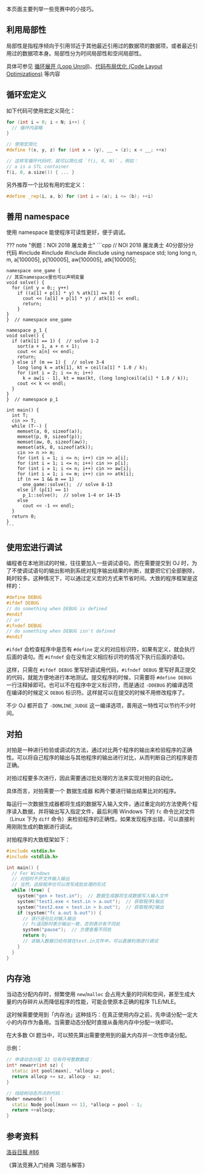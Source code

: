 本页面主要列举一些竞赛中的小技巧。

## 利用局部性

局部性是指程序倾向于引用邻近于其他最近引用过的数据项的数据项，或者最近引用过的数据项本身。局部性分为时间局部性和空间局部性。

具体可参见 [循环展开 (Loop Unroll)](../lang/optimizations.md#循环展开-loop-unroll)、[代码布局优化 (Code Layout Optimizations)](../lang/optimizations.md#代码布局优化-code-layout-optimizations) 等内容

## 循环宏定义

如下代码可使用宏定义简化：

```cpp
for (int i = 0; i < N; i++) {
  // 循环内容略
}

// 使用宏简化
#define f(x, y, z) for (int x = (y), __ = (z); x < __; ++x)

// 这样写循环代码时，就可以简化成 `f(i, 0, N)` 。例如：
// a is a STL container
f(i, 0, a.size()) { ... }
```

另外推荐一个比较有用的宏定义：

```cpp
#define _rep(i, a, b) for (int i = (a); i <= (b); ++i)
```

## 善用 namespace

使用 namespace 能使程序可读性更好，便于调试。

??? note "例题：NOI 2018 屠龙勇士"
    ```cpp
    // NOI 2018 屠龙勇士 40分部分分代码
    #include <algorithm>
    #include <cmath>
    #include <cstring>
    #include <iostream>
    using namespace std;
    long long n, m, a[100005], p[100005], aw[100005], atk[100005];
    
    namespace one_game {
    // 其实namespace里也可以声明变量
    void solve() {
      for (int y = 0;; y++)
        if ((a[1] + p[1] * y) % atk[1] == 0) {
          cout << (a[1] + p[1] * y) / atk[1] << endl;
          return;
        }
    }
    }  // namespace one_game
    
    namespace p_1 {
    void solve() {
      if (atk[1] == 1) {  // solve 1-2
        sort(a + 1, a + n + 1);
        cout << a[n] << endl;
        return;
      } else if (m == 1) {  // solve 3-4
        long long k = atk[1], kt = ceil(a[1] * 1.0 / k);
        for (int i = 2; i <= n; i++)
          k = aw[i - 1], kt = max(kt, (long long)ceil(a[i] * 1.0 / k));
        cout << k << endl;
      }
    }
    }  // namespace p_1
    
    int main() {
      int T;
      cin >> T;
      while (T--) {
        memset(a, 0, sizeof(a));
        memset(p, 0, sizeof(p));
        memset(aw, 0, sizeof(aw));
        memset(atk, 0, sizeof(atk));
        cin >> n >> m;
        for (int i = 1; i <= n; i++) cin >> a[i];
        for (int i = 1; i <= n; i++) cin >> p[i];
        for (int i = 1; i <= n; i++) cin >> aw[i];
        for (int i = 1; i <= m; i++) cin >> atk[i];
        if (n == 1 && m == 1)
          one_game::solve();  // solve 8-13
        else if (p[1] == 1)
          p_1::solve();  // solve 1-4 or 14-15
        else
          cout << -1 << endl;
      }
      return 0;
    }
    ```

## 使用宏进行调试

编程者在本地测试的时候，往往要加入一些调试语句。而在需要提交到 OJ 时，为了不使调试语句的输出影响到系统对程序输出结果的判断，就要把它们全部删除，耗时较多。这种情况下，可以通过定义宏的方式来节省时间。大致的程序框架是这样的：

```cpp
#define DEBUG
#ifdef DEBUG
// do something when DEBUG is defined
#endif
// or
#ifndef DEBUG
// do something when DEBUG isn't defined
#endif
```

`#ifdef` 会检查程序中是否有 `#define` 定义的对应标识符，如果有定义，就会执行后面的语句。而 `#ifndef` 会在没有定义相应标识符的情况下执行后面的语句。

这样，只需在 `#ifdef DEBUG` 里写好调试用代码，`#ifndef DEBUG` 里写好真正提交的代码，就能方便地进行本地测试。提交程序的时候，只需要将 `#define DEBUG` 一行注释掉即可。也可以不在程序中定义标识符，而是通过 `-DDEBUG` 的编译选项在编译的时候定义 `DEBUG` 标识符。这样就可以在提交的时候不用修改程序了。

不少 OJ 都开启了 `-DONLINE_JUDGE` 这一编译选项，善用这一特性可以节约不少时间。

## 对拍

对拍是一种进行检验或调试的方法，通过对比两个程序的输出来检验程序的正确性。可以将自己程序的输出与其他程序的输出进行对比，从而判断自己的程序是否正确。

对拍过程要多次进行，因此需要通过批处理的方法来实现对拍的自动化。

具体而言，对拍需要一个 数据生成器 和两个要进行输出结果比对的程序。

每运行一次数据生成器都将生成的数据写入输入文件，通过重定向的方法使两个程序读入数据，并将输出写入指定文件，最后利用 Windows 下的 `fc` 命令比对文件（Linux 下为 `diff` 命令）来检验程序的正确性。如果发现程序出错，可以直接利用刚刚生成的数据进行调试。

对拍程序的大致框架如下：

```cpp
#include <stdio.h>
#include <stdlib.h>

int main() {
  // For Windows
  // 对拍时不开文件输入输出
  // 当然，这段程序也可以改写成批处理的形式
  while (true) {
    system("gen > test.in");  // 数据生成器将生成数据写入输入文件
    system("test1.exe < test.in > a.out");  // 获取程序1输出
    system("test2.exe < test.in > b.out");  // 获取程序2输出
    if (system("fc a.out b.out")) {
      // 该行语句比对输入输出
      // fc返回0时表示输出一致，否则表示有不同处
      system("pause");  // 方便查看不同处
      return 0;
      // 该输入数据已经存放在test.in文件中，可以直接利用进行调试
    }
  }
}
```

## 内存池

当动态分配内存时，频繁使用 `new`/`malloc` 会占用大量的时间和空间，甚至生成大量的内存碎片从而降低程序的性能，可能会使原本正确的程序 TLE/MLE。

这时候需要使用到「内存池」这种技巧：在真正使用内存之前，先申请分配一定大小的内存作为备用。当需要动态分配时直接从备用内存中分配一块即可。

在大多数 OI 题当中，可以预先算出需要使用到的最大内存并一次性申请分配。

示例：

```cpp
// 申请动态分配 32 位有符号整数数组：
int* newarr(int sz) {
  static int pool[maxn], *allocp = pool;
  return allocp += sz, allocp - sz;
}

// 线段树动态开点的代码：
Node* newnode() {
  static Node pool[maxn << 1], *allocp = pool - 1;
  return ++allocp;
}
```

## 参考资料

[洛谷日报 #86](https://studyingfather.blog.luogu.org/some-coding-tips-for-oiers)

《算法竞赛入门经典 习题与解答》
